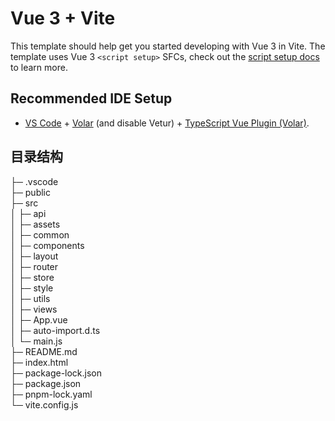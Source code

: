 <!--
 * @Date: 2023-01-31 16:02:26
 * @LastEditors: zzx 452436275@qq.com
 * @LastEditTime: 2023-02-01 18:15:07
 * @FilePath: /my-vue3-app/README.md
-->
# Vue 3 + Vite

This template should help get you started developing with Vue 3 in Vite. The template uses Vue 3 `<script setup>` SFCs, check out the [script setup docs](https://v3.vuejs.org/api/sfc-script-setup.html#sfc-script-setup) to learn more.

## Recommended IDE Setup

- [VS Code](https://code.visualstudio.com/) + [Volar](https://marketplace.visualstudio.com/items?itemName=Vue.volar) (and disable Vetur) + [TypeScript Vue Plugin (Volar)](https://marketplace.visualstudio.com/items?itemName=Vue.vscode-typescript-vue-plugin).


## 目录结构
  ├─ .vscode              
  ├─ public                  
  ├─ src                     
  │  ├─ api                  
  │  ├─ assets               
  │  ├─ common               
  │  ├─ components           
  │  ├─ layout               
  │  ├─ router               
  │  ├─ store                
  │  ├─ style                
  │  ├─ utils                
  │  ├─ views                
  │  ├─ App.vue              
  │  ├─ auto-import.d.ts     
  │  └─ main.js              
  ├─ README.md               
  ├─ index.html              
  ├─ package-lock.json       
  ├─ package.json            
  ├─ pnpm-lock.yaml          
  └─ vite.config.js          
